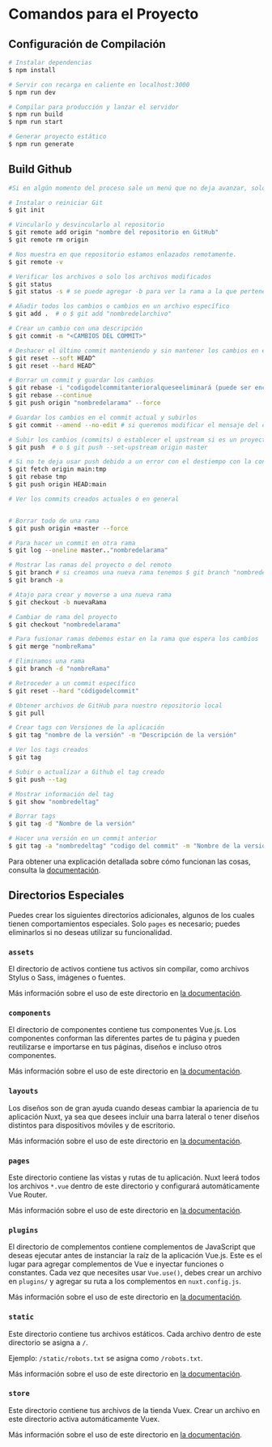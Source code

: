 # Comandos para el Proyecto

## Configuración de Compilación

```bash
# Instalar dependencias
$ npm install

# Servir con recarga en caliente en localhost:3000
$ npm run dev

# Compilar para producción y lanzar el servidor
$ npm run build
$ npm run start

# Generar proyecto estático
$ npm run generate
```

## Build Github
```bash
#Si en algún momento del proceso sale un menú que no deja avanzar, solo se debe poner :q para salir

# Instalar o reiniciar Git
$ git init

# Vincularlo y desvincularlo al repositorio
$ git remote add origin "nombre del repositorio en GitHub"
$ git remote rm origin

# Nos muestra en que repositorio estamos enlazados remotamente.
$ git remote -v

# Verificar los archivos o solo los archivos modificados
$ git status
$ git status -s # se puede agregar -b para ver la rama a la que pertenece

# Añadir todos los cambios o cambios en un archivo específico
$ git add .  # o $ git add "nombredelarchivo"

# Crear un cambio con una descripción
$ git commit -m "<CAMBIOS DEL COMMIT>"

# Deshacer el último commit manteniendo y sin mantener los cambios en el área de preparación
$ git reset --soft HEAD^
$ git reset --hard HEAD^

# Borrar un commit y guardar los cambios
$ git rebase -i "codigodelcommitanterioralqueseeliminará (puede ser encontrado en github mismo)" #o con cabezas HEAD@{"número"}
$ git rebase --continue
$ git push origin "nombredelarama" --force

# Guardar los cambios en el commit actual y subirlos
$ git commit --amend --no-edit # si queremos modificar el mensaje del commit solo ponemos $ git commit --amend -m "descripción"

# Subir los cambios (commits) o establecer el upstream si es un proyecto nuevo
$ git push  # o $ git push --set-upstream origin master

# Si no te deja usar push debido a un error con el destiempo con la contraparte remota, se hacen estos dos comandos
$ git fetch origin main:tmp
$ git rebase tmp
$ git push origin HEAD:main

# Ver los commits creados actuales o en general


# Borrar todo de una rama
$ git push origin +master --force

# Para hacer un commit en otra rama 
$ git log --oneline master.."nombredelarama"

# Mostrar las ramas del proyecto o del remoto
$ git branch # si creamos una nueva rama tenemos $ git branch "nombredelanuevarama"
$ git branch -a

# Atajo para crear y moverse a una nueva rama
$ git checkout -b nuevaRama

# Cambiar de rama del proyecto
$ git checkout "nombredelarama"

# Para fusionar ramas debemos estar en la rama que espera los cambios
$ git merge "nombreRama"

# Eliminamos una rama
$ git branch -d "nombreRama"

# Retroceder a un commit específico
$ git reset --hard "códigodelcommit"

# Obtener archivos de GitHub para nuestro repositorio local
$ git pull

# Crear tags con Versiones de la aplicación
$ git tag "nombre de la versión" -m "Descripción de la versión"

# Ver los tags creados
$ git tag

# Subir o actualizar a Github el tag creado
$ git push --tag 

# Mostrar información del tag
$ git show "nombredeltag"

# Borrar tags
$ git tag -d "Nombre de la versión"

# Hacer una versión en un commit anterior
$ git tag -a "nombredeltag" "codigo del commit" -m "Nombre de la versión"

```

Para obtener una explicación detallada sobre cómo funcionan las cosas, consulta la [documentación](https://nuxtjs.org).

## Directorios Especiales

Puedes crear los siguientes directorios adicionales, algunos de los cuales tienen comportamientos especiales. Solo `pages` es necesario; puedes eliminarlos si no deseas utilizar su funcionalidad.

### `assets`

El directorio de activos contiene tus activos sin compilar, como archivos Stylus o Sass, imágenes o fuentes.

Más información sobre el uso de este directorio en [la documentación](https://nuxtjs.org/docs/2.x/directory-structure/assets).

### `components`

El directorio de componentes contiene tus componentes Vue.js. Los componentes conforman las diferentes partes de tu página y pueden reutilizarse e importarse en tus páginas, diseños e incluso otros componentes.

Más información sobre el uso de este directorio en [la documentación](https://nuxtjs.org/docs/2.x/directory-structure/components).

### `layouts`

Los diseños son de gran ayuda cuando deseas cambiar la apariencia de tu aplicación Nuxt, ya sea que desees incluir una barra lateral o tener diseños distintos para dispositivos móviles y de escritorio.

Más información sobre el uso de este directorio en [la documentación](https://nuxtjs.org/docs/2.x/directory-structure/layouts).

### `pages`

Este directorio contiene las vistas y rutas de tu aplicación. Nuxt leerá todos los archivos `*.vue` dentro de este directorio y configurará automáticamente Vue Router.

Más información sobre el uso de este directorio en [la documentación](https://nuxtjs.org/docs/2.x/get-started/routing).

### `plugins`

El directorio de complementos contiene complementos de JavaScript que deseas ejecutar antes de instanciar la raíz de la aplicación Vue.js. Este es el lugar para agregar complementos de Vue e inyectar funciones o constantes. Cada vez que necesites usar `Vue.use()`, debes crear un archivo en `plugins/` y agregar su ruta a los complementos en `nuxt.config.js`.

Más información sobre el uso de este directorio en [la documentación](https://nuxtjs.org/docs/2.x/directory-structure/plugins).

### `static`

Este directorio contiene tus archivos estáticos. Cada archivo dentro de este directorio se asigna a `/`.

Ejemplo: `/static/robots.txt` se asigna como `/robots.txt`.

Más información sobre el uso de este directorio en [la documentación](https://nuxtjs.org/docs/2.x/directory-structure/static).

### `store`

Este directorio contiene tus archivos de la tienda Vuex. Crear un archivo en este directorio activa automáticamente Vuex.

Más información sobre el uso de este directorio en [la documentación](https://nuxtjs.org/docs/2.x/directory-structure/store).